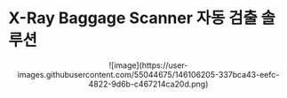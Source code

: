 # X-Ray Baggage Scanner 자동 검출 솔루션
<p align="center">![image](https://user-images.githubusercontent.com/55044675/146106205-337bca43-eefc-4822-9d6b-c467214ca20d.png)</p>
